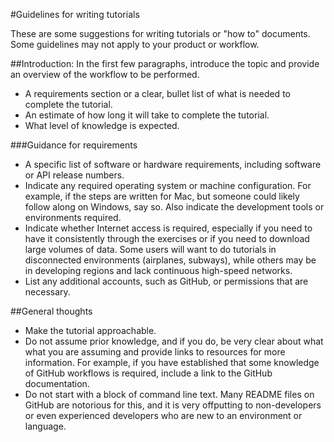 #Guidelines for writing tutorials

These are some suggestions for writing tutorials or "how to" documents. Some guidelines may not apply to your product or workflow.

##Introduction:
In the first few paragraphs, introduce the topic and provide an overview of the workflow to be performed.
- A requirements section or a clear, bullet list of what is needed to complete the tutorial.
- An estimate of how long it will take to complete the tutorial.
- What level of knowledge is expected.

###Guidance for requirements
- A specific list of software or hardware requirements, including software or API release numbers.
- Indicate any required operating system or machine configuration. For example, if the steps are written for Mac, but someone could likely follow along on Windows, say so. Also indicate the development tools or environments required.
- Indicate whether Internet access is required, especially if you need to have it consistently through the exercises or if you need to download large volumes of data. Some users will want to do tutorials in disconnected environments (airplanes, subways), while others may be in developing regions and lack continuous high-speed networks.
- List any additional accounts, such as GitHub, or permissions that are necessary.

##General thoughts
- Make the tutorial approachable.
- Do not assume prior knowledge, and if you do, be very clear about what what you are assuming and provide links to resources for more information. For example, if you have established that some knowledge of GitHub workflows is required, include a link to the GitHub documentation.
- Do not start with a block of command line text. Many README files on GitHub are notorious for this, and it is very offputting to non-developers or even experienced developers who are new to an environment or language. 
